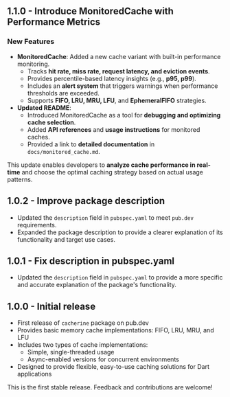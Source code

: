 ## 1.1.0 - Introduce MonitoredCache with Performance Metrics

### New Features

- **MonitoredCache**: Added a new cache variant with built-in performance monitoring.
  - Tracks **hit rate, miss rate, request latency, and eviction events**.
  - Provides percentile-based latency insights (e.g., **p95, p99**).
  - Includes an **alert system** that triggers warnings when performance thresholds are exceeded.
  - Supports **FIFO, LRU, MRU, LFU**, and **EphemeralFIFO** strategies.
- **Updated README**:
  - Introduced MonitoredCache as a tool for **debugging and optimizing cache selection**.
  - Added **API references** and **usage instructions** for monitored caches.
  - Provided a link to **detailed documentation** in `docs/monitored_cache.md`.

This update enables developers to **analyze cache performance in real-time** and choose the optimal caching strategy based on actual usage patterns.

## 1.0.2 - Improve package description

- Updated the `description` field in `pubspec.yaml` to meet `pub.dev` requirements.
- Expanded the package description to provide a clearer explanation of its functionality and target use cases.

## 1.0.1 - Fix description in pubspec.yaml

- Updated the `description` field in `pubspec.yaml` to provide a more specific and accurate explanation of the package's functionality.

## 1.0.0 - Initial release

- First release of `cacherine` package on pub.dev
- Provides basic memory cache implementations: FIFO, LRU, MRU, and LFU
- Includes two types of cache implementations:
  - Simple, single-threaded usage
  - Async-enabled versions for concurrent environments
- Designed to provide flexible, easy-to-use caching solutions for Dart applications

This is the first stable release. Feedback and contributions are welcome!
